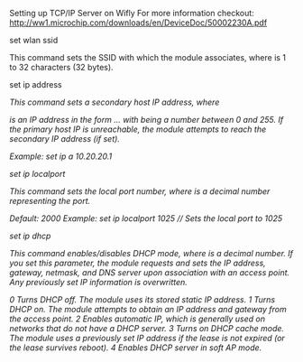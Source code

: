Setting up TCP/IP Server on Wifly
For more information checkout: 
http://ww1.microchip.com/downloads/en/DeviceDoc/50002230A.pdf

set wlan ssid <string>

This command sets the SSID with which the module associates, where <string> is 1 to
32 characters (32 bytes).

set ip address <address>

This command sets a secondary host IP address, where <address> is an IP address
in the form <value>.<value>.<value>.<value> with <value> being a number between 0
and 255. If the primary host IP is unreachable, the module attempts to reach the secondary
IP address (if set).

Example: set ip a 10.20.20.1

set ip localport <value>

This command sets the local port number, where <value> is a decimal number representing
the port.

Default: 2000
Example: set ip localport 1025 // Sets the local port to 1025


set ip dhcp <value>

This command enables/disables DHCP mode, where <value> is a decimal number. If you set this parameter, the module requests and sets the IP address, gateway, netmask, and DNS server upon association with an access point. Any previously set IP information is overwritten.

0 	Turns DHCP off. The module uses its stored static IP address.
1 	Turns DHCP on. The module attempts to obtain an IP address and gateway from the access point.
2	 Enables automatic IP, which is generally used on networks that do not have a DHCP server.
3 	Turns on DHCP cache mode. The module uses a previously set IP address if the lease is not expired (or the lease survives reboot).
4 	Enables DHCP server in soft AP mode. 
